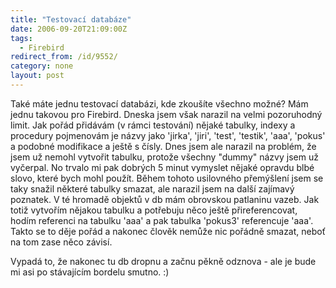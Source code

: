 ```yaml
---
title: "Testovací databáze"
date: 2006-09-20T21:09:00Z
tags:
  - Firebird
redirect_from: /id/9552/
category: none
layout: post
---
```

Také máte jednu testovací databázi, kde zkoušíte všechno možné? Mám jednu takovou pro Firebird. Dneska jsem však narazil na velmi pozoruhodný limit. Jak pořád přidávám (v rámci testování) nějaké tabulky, indexy a procedury pojmenovám je názvy jako 'jirka', 'jiri', 'test', 'testik', 'aaa', 'pokus' a podobné modifikace a ještě s čísly. Dnes jsem ale narazil na problém, že jsem už nemohl vytvořit tabulku, protože všechny "dummy" názvy jsem už vyčerpal. No trvalo mi pak dobrých 5 minut vymyslet nějaké opravdu blbé slovo, které bych mohl použít. Během tohoto usilovného přemýšlení jsem se taky snažil některé tabulky smazat, ale narazil jsem na další zajímavý poznatek. V té hromadě objektů v db mám obrovskou patlaninu vazeb. Jak totiž vytvořím nějakou tabulku a potřebuju něco ještě přireferencovat, hodím referenci na tabulku 'aaa' a pak tabulka 'pokus3' referencuje 'aaa'. Takto se to děje pořád a nakonec člověk nemůže nic pořádně smazat, neboť na tom zase něco závisí.

Vypadá to, že nakonec tu db dropnu a začnu pěkně odznova - ale je bude mi asi po stávajícím bordelu smutno. :)
